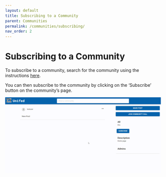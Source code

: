 ```yaml
---
layout: default
title: Subscribing to a Community
parent: Communities
permalink: /communities/subscribing/
nav_order: 2
---
```


# Subscribing to a Community

To subscribe to a community, search for the community using the instructions [here](./searching-community.markdown).

You can then subscribe to the community by clicking on the ‘Subscribe’ button on the community’s page.

![Subscribing and Unsubscribing to/from a Community](../../gifs/subscribing.gif)
